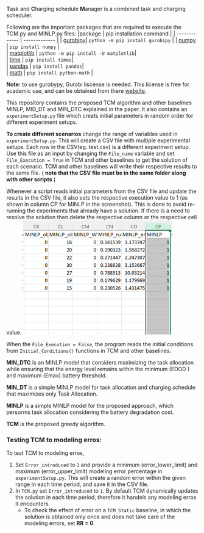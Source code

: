 **T**ask and **C**harging schedule **M**anager is a combined task and charging scheduler.



Following are the important packages that are required to execute the TCM.py and MINLP.py files:
|package | pip installation command | 
| ------------- | ------------- | 
| [gurobipy](https://www.gurobi.com/documentation/9.5/quickstart_linux/cs_using_pip_to_install_gr.html)| `python -m pip install gurobipy`   | 
| [numpy](https://numpy.org/install/)  | `pip install numpy`  |   
| [matplotlib](https://matplotlib.org/stable/users/installing/index.html) | `python -m pip install -U matplotlib`|  
| [time](https://pypi.org/project/times/) | `pip install times`|  
| [pandas](https://pypi.org/project/times/) | `pip install pandas`|  
| [math](https://pypi.org/project/python-math/) | `pip install python-math` |


**Note:** to use gurobypy, Gurobi liscense is needed. This license is free for academic use, and can be obtained from there [website](https://www.gurobi.com/academia/academic-program-and-licenses/).


This repository contains the proposed TCM algorithm and other baselines MINLP, MID_DT and MIN_DTC explained in the paper. It also contains an `experimentSetup.py` file which creats initial parameters in random order for different experiment setups. 

**To create different scenarios** change the range of variables used in `experimentSetup.py`. This will create a CSV file with multiple experimental setups. Each row in the CSV(eg. test.csv) is a different experiment setup. Use this file as an input by changing the `File_name` variable and set `File_Execution = True` in TCM and other baselines to get the solution of each scenario. TCM and other baselines will write their respective results to the same file. ( **note that the CSV file must be in the same folder along with other scripts** )

Whenever a script reads initial parameters from the CSV file and update the results in the CSV file, it also sets the respective execution value to 1 (as shown in  column CP for MINLP in the screenshot). This is done to avoid re-running the experiments that already have a solution. If there is a need to resolve the solution then delete the respective column or the respective cell value. 
![This is an image](https://github.com/aksharc2/Towards-High-Quality-Battery-Life-for-Autonomous-Mobile-Robot-Fleets/blob/main/MINLP.PNG)

When the `File_Execution = False`, the program reads the initial conditions from `Initial_Conditions()` functions in TCM and other baselines. 


**MIN_DTC** is an MINLP model that considers maximizing the task allocation while ensuring that the energy level remains within the minimum (EDOD ) and maximum (Emax) battery threshold.
 
**MIN_DT** is a simple MINLP model for task allocation and charging schedule that maximizes only Task Allocation.

**MINLP** is a simple MINLP model for the proposed approach, which persorms task allocation considering the battery degradation cost.

**TCM** is the proposed greedy algorithm.

### Testing TCM to modeling erros:
To test TCM to modeling erros, 
1. Set `Error_introduced` to `1` and provide a minimum (error_lower_limit) and maximum (error_upper_limit) modeling error percentage in `experimentSetup.py`. This will create a random error within the given range in each time period, and save it in the CSV file.
2. In `TCM.py` set `Error_introduced` to `1`. By default TCM dynamically updates the solution in each time period, therefore it handels any modeling erros it encounters. 
   - To check the effect of error on a `TCM_Static` baseline, in which the solution is obtained only once and does not take care of the modeling errors, set **RR = 0**.

